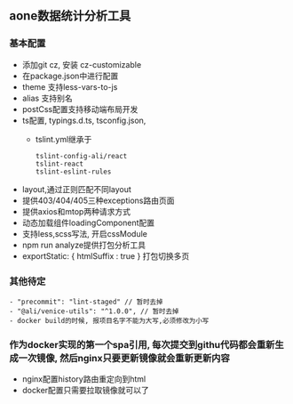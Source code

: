 ## aone数据统计分析工具

### 基本配置

  - 添加git cz, 安装 cz-customizable
  - 在package.json中进行配置
  - theme 支持less-vars-to-js
  - alias 支持别名
  - postCss配置支持移动端布局开发
  - ts配置, typings.d.ts, tsconfig.json,
      - tslint.yml继承于

          ```
          tslint-config-ali/react
          tslint-react
          tslint-eslint-rules
          ```
  - layout,通过正则匹配不同layout
  - 提供403/404/405三种exceptions路由页面
  - 提供axios和mtop两种请求方式
  - 动态加载组件loadingComponent配置
  - 支持less,scss写法, 开启cssModule
  - npm run analyze提供打包分析工具
  - exportStatic: { htmlSuffix : true } 打包切换多页

### 其他待定
    - "precommit": "lint-staged" // 暂时去掉
    - "@ali/venice-utils": "^1.0.0", // 暂时去掉
    - docker build的时候, 报项目名字不能为大写,必须修改为小写

  ### 作为docker实现的第一个spa引用, 每次提交到githu代码都会重新生成一次镜像, 然后nginx只要更新镜像就会重新更新内容
  - nginx配置history路由重定向到html
  - docker配置只需要拉取镜像就可以了